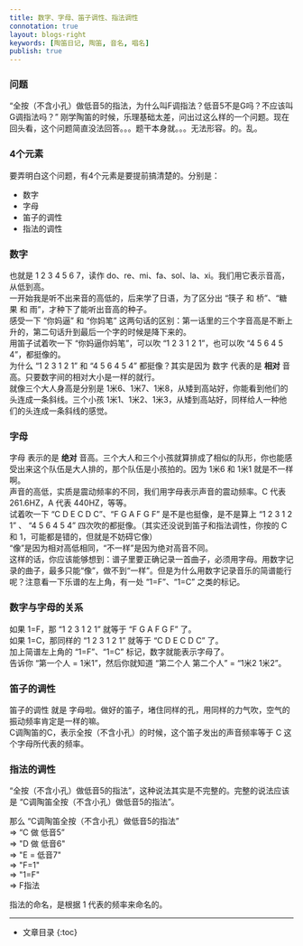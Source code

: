 ```yaml
---
title: 数字、字母、笛子调性、指法调性
connotation: true
layout: blogs-right
keywords: [陶笛日记, 陶笛, 音名, 唱名]
publish: true
---
```


### 问题

“全按（不含小孔）做低音5的指法，为什么叫F调指法？低音5不是G吗？不应该叫G调指法吗？” 刚学陶笛的时候，乐理基础太差，问出过这么样的一个问题。现在回头看，这个问题简直没法回答。。。题干本身就。。。无法形容。的。乱。

### 4个元素

要弄明白这个问题，有4个元素是要提前搞清楚的。分别是：

- 数字
- 字母
- 笛子的调性
- 指法的调性

### 数字

也就是 1 2 3 4 5 6 7，读作 do、re、mi、fa、sol、la、xi。我们用它表示音高，从低到高。    
一开始我是听不出来音的高低的，后来学了日语，为了区分出 “筷子 和 桥”、“糖果 和 雨”，才种下了能听出音高的种子。   
感受一下 “你妈逼” 和 “你妈笔” 这两句话的区别：第一话里的三个字音高是不断上升的，第二句话升到最后一个字的时候是降下来的。    
用笛子试着吹一下 “你妈逼你妈笔”，可以吹 “1 2 3 1 2 1”，也可以吹 “4 5 6 4 5 4”，都挺像的。   
为什么 “1 2 3 1 2 1” 和 “4 5 6 4 5 4” 都挺像？其实是因为 数字 代表的是 **相对** 音高。只要数字间的相对大小是一样的就行。    
就像三个大人身高是分别是 1米6、1米7、1米8，从矮到高站好，你能看到他们的头连成一条斜线。三个小孩 1米1、1米2、1米3，从矮到高站好，同样给人一种他们的头连成一条斜线的感觉。    

### 字母

字母 表示的是 **绝对** 音高。三个大人和三个小孩就算排成了相似的队形，你也能感受出来这个队伍是大人排的，那个队伍是小孩拍的。因为 1米6 和 1米1 就是不一样啊。     
声音的高低，实质是震动频率的不同，我们用字母表示声音的震动频率。C 代表 261.6HZ，A 代表 440HZ，等等。    
试着吹一下 “C D E C D C”、“F G A F G F” 是不是也挺像，是不是算上 “1 2 3 1 2 1” 、 “4 5 6 4 5 4”  四次吹的都挺像。（其实还没说到笛子和指法调性，你按的 C 和 1，可能都是错的，但就是不妨碍它像）      
“像”是因为相对高低相同，“不一样”是因为绝对高音不同。    
这样的话，你应该能够想到：谱子里要正确记录一首曲子，必须用字母。用数字记录的曲子，最多只能“像”，做不到“一样”。但是为什么用数字记录音乐的简谱能行呢？注意看一下乐谱的左上角，有一处 “1=F”、“1=C” 之类的标记。    

### 数字与字母的关系

如果 1=F，那 “1 2 3 1 2 1” 就等于 “F G A F G F” 了。    
如果 1=C，那同样的 “1 2 3 1 2 1” 就等于 “C D E C D C” 了。  
加上简谱左上角的 “1=F”、“1=C” 标记，数字就能表示字母了。    
告诉你 “第一个人 = 1米1”，然后你就知道 “第二个人 第二个人” = “1米2 1米2”。  

### 笛子的调性

笛子的调性 就是 字母啦。做好的笛子，堵住同样的孔，用同样的力气吹，空气的振动频率肯定是一样的嘛。    
C调陶笛的C，表示全按（不含小孔）的时候，这个笛子发出的声音频率等于 C 这个字母所代表的频率。 

### 指法的调性

“全按（不含小孔）做低音5的指法”，这种说法其实是不完整的。完整的说法应该是 “C调陶笛全按（不含小孔）做低音5的指法”。  

那么 “C调陶笛全按（不含小孔）做低音5的指法”     
=> “C 做 低音5”     
=> "D 做 低音6"     
=> "E = 低音7"      
=> "F=1"        
=> "1=F"    
=> F指法    

指法的命名，是根据 1 代表的频率来命名的。

---

* 文章目录
{:toc}